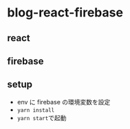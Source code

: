 # blog-react-firebase

## react

## firebase

## setup

- env に firebase の環境変数を設定
- `yarn install`
- `yarn start`で起動
